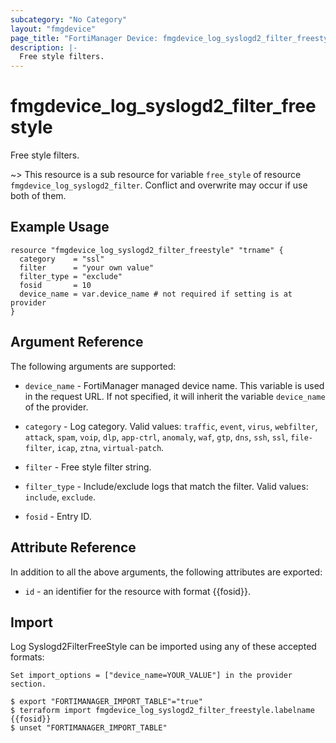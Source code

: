 ```yaml
---
subcategory: "No Category"
layout: "fmgdevice"
page_title: "FortiManager Device: fmgdevice_log_syslogd2_filter_freestyle"
description: |-
  Free style filters.
---
```


# fmgdevice_log_syslogd2_filter_freestyle
Free style filters.

~> This resource is a sub resource for variable `free_style` of resource `fmgdevice_log_syslogd2_filter`. Conflict and overwrite may occur if use both of them.



## Example Usage

```hcl
resource "fmgdevice_log_syslogd2_filter_freestyle" "trname" {
  category    = "ssl"
  filter      = "your own value"
  filter_type = "exclude"
  fosid       = 10
  device_name = var.device_name # not required if setting is at provider
}
```

## Argument Reference


The following arguments are supported:

* `device_name` - FortiManager managed device name. This variable is used in the request URL. If not specified, it will inherit the variable `device_name` of the provider.

* `category` - Log category. Valid values: `traffic`, `event`, `virus`, `webfilter`, `attack`, `spam`, `voip`, `dlp`, `app-ctrl`, `anomaly`, `waf`, `gtp`, `dns`, `ssh`, `ssl`, `file-filter`, `icap`, `ztna`, `virtual-patch`.

* `filter` - Free style filter string.
* `filter_type` - Include/exclude logs that match the filter. Valid values: `include`, `exclude`.

* `fosid` - Entry ID.


## Attribute Reference

In addition to all the above arguments, the following attributes are exported:
* `id` - an identifier for the resource with format {{fosid}}.

## Import

Log Syslogd2FilterFreeStyle can be imported using any of these accepted formats:
```
Set import_options = ["device_name=YOUR_VALUE"] in the provider section.

$ export "FORTIMANAGER_IMPORT_TABLE"="true"
$ terraform import fmgdevice_log_syslogd2_filter_freestyle.labelname {{fosid}}
$ unset "FORTIMANAGER_IMPORT_TABLE"
```

